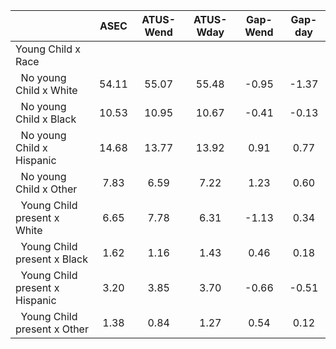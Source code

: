 
|                      |         ASEC |    ATUS-Wend |    ATUS-Wday |     Gap-Wend |      Gap-day |
| -------------------- | :----------: | :----------: | :----------: | :----------: | :----------: |
| Young Child x Race   |              |              |              |              |              |
| &nbsp;&nbsp;No young Child x White |        54.11 |        55.07 |        55.48 |        -0.95 |        -1.37 |
| &nbsp;&nbsp;No young Child x Black |        10.53 |        10.95 |        10.67 |        -0.41 |        -0.13 |
| &nbsp;&nbsp;No young Child x Hispanic |        14.68 |        13.77 |        13.92 |         0.91 |         0.77 |
| &nbsp;&nbsp;No young Child x Other |         7.83 |         6.59 |         7.22 |         1.23 |         0.60 |
| &nbsp;&nbsp;Young Child present x White |         6.65 |         7.78 |         6.31 |        -1.13 |         0.34 |
| &nbsp;&nbsp;Young Child present x Black |         1.62 |         1.16 |         1.43 |         0.46 |         0.18 |
| &nbsp;&nbsp;Young Child present x Hispanic |         3.20 |         3.85 |         3.70 |        -0.66 |        -0.51 |
| &nbsp;&nbsp;Young Child present x Other |         1.38 |         0.84 |         1.27 |         0.54 |         0.12 |

